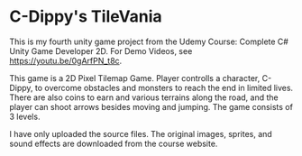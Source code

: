 # C-Dippy's TileVania
This is my fourth unity game project from the Udemy Course: Complete C# Unity Game Developer 2D.
For Demo Videos, see https://youtu.be/0gArfPN_t8c.

This game is a 2D Pixel Tilemap Game. Player controlls a character, C-Dippy, to overcome obstacles and monsters to reach the end in limited lives. There are also coins to earn and various terrains along the road, and the player can shoot arrows besides moving and jumping.
The game consists of 3 levels.


I have only uploaded the source files. The original images, sprites, and sound effects are downloaded from the course website. 

